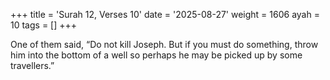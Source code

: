 +++
title = 'Surah 12, Verses 10'
date = '2025-08-27'
weight = 1606
ayah = 10
tags = []
+++

One of them said, “Do not kill Joseph. But if you must do something, throw him into the bottom of a well so perhaps he may be picked up by some travellers.”